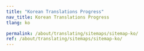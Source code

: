 ```yaml
---
title: "Korean Translations Progress"
nav_title: Korean Translations Progress
tlang: ko

permalink: /about/translating/sitemaps/sitemap-ko/
ref: /about/translating/sitemaps/sitemap-ko/
---
```

